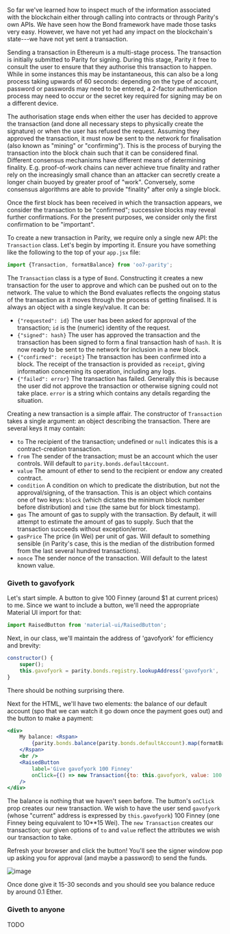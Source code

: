 So far we've learned how to inspect much of the information associated with the blockchain either through calling into contracts or through Parity's own APIs. We have seen how the Bond framework have made those tasks very easy. However, we have not yet had any impact on the blockchain's state---we have not yet sent a transaction.

Sending a transaction in Ethereum is a multi-stage process. The transaction is initially submitted to Parity for signing. During this stage, Parity it free to consult the user to ensure that they authorise this transaction to happen. While in some instances this may be instantaneous, this can also be a long process taking upwards of 60 seconds: depending on the type of account, password or passwords may need to be entered, a 2-factor authentication process may need to occur or the secret key required for signing may be on a different device.

The authorisation stage ends when either the user has decided to approve the transaction (and done all necessary steps to physically create the signature) or when the user has refused the request. Assuming they approved the transaction, it must now be sent to the network for finalisation (also known as "mining" or "confirming"). This is the process of burying the transaction into the block chain such that it can be considered final. Different consensus mechanisms have different means of determining finality. E.g. proof-of-work chains can never achieve true finality and rather rely on the increasingly small chance than an attacker can secretly create a longer chain buoyed by greater proof of "work". Conversely, some consensus algorithms are able to provide "finality" after only a single block.

Once the first block has been received in which the transaction appears, we consider the transaction to be "confirmed"; successive blocks may reveal further confirmations. For the present purposes, we consider only the first confirmation to be "important".

To create a new transaction in Parity, we require only a single new API: the `Transaction` class. Let's begin by importing it. Ensure you have something like the following to the top of your `app.jsx` file:

```jsx
import {Transaction, formatBalance} from 'oo7-parity';
```

The `Transaction` class is a type of `Bond`. Constructing it creates a new transaction for the user to approve and which can be pushed out on to the network. The value to which the Bond evaluates reflects the ongoing status of the transaction as it moves through the process of getting finalised. It is always an object with a single key/value. It can be:

- `{"requested": id}` The user has been asked for approval of the transaction; `id` is the (numeric) identity of the request.
- `{"signed": hash}` The user has approved the transaction and the transaction has been signed to form a final transaction hash of `hash`. It is now ready to be sent to the network for inclusion in a new block.
- `{"confirmed": receipt}` The transaction has been confirmed into a block. The receipt of the transaction is provided as `receipt`, giving information concerning its operation, including any logs.
- `{"failed": error}` The transaction has failed. Generally this is because the user did not approve the transaction or otherwise signing could not take place. `error` is a string which contains any details regarding the situation.

Creating a new transaction is a simple affair. The constructor of `Transaction` takes a single argument: an object describing the transaction. There are several keys it may contain:

- `to` The recipient of the transaction; undefined or `null` indicates this is a contract-creation transaction.
- `from` The sender of the transaction; must be an account which the user controls. Will default to `parity.bonds.defaultAccount`.
- `value` The amount of ether to send to the recipient or endow any created contract.
- `condition` A condition on which to predicate the distribution, but not the approval/signing, of the transaction. This is an object which contains one of two keys: `block` (which dictates the minimum block number before distribution) and `time` (the same but for block timestamp). 
- `gas` The amount of gas to supply with the transaction. By default, it will attempt to estimate the amount of gas to supply. Such that the transaction succeeds without exception/error.
- `gasPrice` The price (in Wei) per unit of gas. Will default to something sensible (in Parity's case, this is the median of the distribution formed from the last several hundred transactions). 
- `nonce` The sender nonce of the transaction. Will default to the latest known value.

### Giveth to gavofyork 

Let's start simple. A button to give 100 Finney (around $1 at current prices) to me. Since we want to include a button, we'll need the appropriate Material UI import for that:

```jsx
import RaisedButton from 'material-ui/RaisedButton';
```

Next, in our class, we'll maintain the address of 'gavofyork' for efficiency and brevity:

```jsx
constructor() {
	super();
	this.gavofyork = parity.bonds.registry.lookupAddress('gavofyork', 'A');
}
```

There should be nothing surprising there.

Next for the HTML, we'll have two elements: the balance of our default account (spo that we can watch it go down once the payment goes out) and the button to make a payment:

```jsx
<div>
	My balance: <Rspan>
		{parity.bonds.balance(parity.bonds.defaultAccount).map(formatBalance)}
	</Rspan>
	<br />
	<RaisedButton
		label='Give gavofyork 100 Finney'
		onClick={() => new Transaction({to: this.gavofyork, value: 100 * 1e15})}
	/>
</div>
```

The balance is nothing that we haven't seen before. The button's `onClick` prop creates our new transaction. We wish to have the user send `gavofyork` (whose "current" address is expressed by `this.gavofyork`) 100 Finney (one Finney being equivalent to 10**15 Wei). The `new Transaction` creates our transaction; our given options of `to` and `value` reflect the attributes we wish our transaction to take.

Refresh your browser and click the button! You'll see the signer window pop up asking you for approval (and maybe a password) to send the funds.

![image](https://cloud.githubusercontent.com/assets/138296/22750413/badb3b72-edfe-11e6-810b-9bcdb47a20a8.png)

Once done give it 15-30 seconds and you should see you balance reduce by around 0.1 Ether.

### Giveth to anyone

TODO